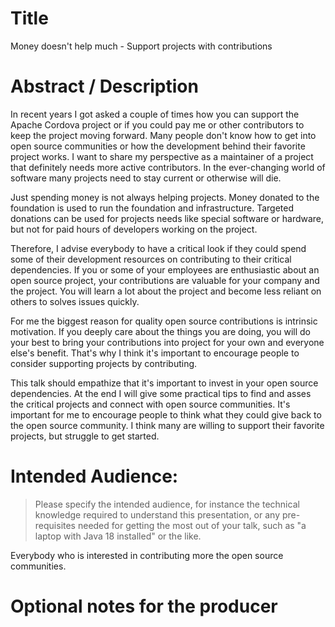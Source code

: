 <!-- Deadline Friday, July 14, 2023 1:59 AM GMT+0200. -->

# Title

Money doesn't help much - Support projects with contributions

# Abstract / Description

In recent years I got asked a couple of times how you can support the Apache Cordova project or if you could pay me or other contributors to keep the project moving forward. Many people don't know how to get into open source communities or how the development behind their favorite project works. I want to share my perspective as a maintainer of a project that definitely needs more active contributors. In the ever-changing world of software many projects need to stay current or otherwise will die.

Just spending money is not always helping projects. Money donated to the foundation is used to run the foundation and infrastructure. Targeted donations can be used for projects needs like special software or hardware, but not for paid hours of developers working on the project.

Therefore, I advise everybody to have a critical look if they could spend some of their development resources on contributing to their critical dependencies. If you or some of your employees are enthusiastic about an open source project, your contributions are valuable for your company and the project. You will learn a lot about the project and become less reliant on others to solves issues quickly.

For me the biggest reason for quality open source contributions is intrinsic motivation. If you deeply care about the things you are doing, you will do your best to bring your contributions into project for your own and everyone else's benefit. That's why I think it's important to encourage people to consider supporting projects by contributing.

This talk should empathize that it's important to invest in your open source dependencies. At the end I will give some practical tips to find and asses the critical projects and connect with open source communities. It's important for me to encourage people to think what they could give back to the open source community. I think many are willing to support their favorite projects, but struggle to get started.


# Intended Audience:  

>Please specify the intended audience, for instance the technical knowledge required to understand this presentation, or any pre-requisites needed for getting the most out of your talk, such as "a laptop with Java 18 installed" or the like.

Everybody who is interested in contributing more the open source communities.

# Optional notes for the producer